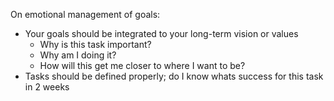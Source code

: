 

On emotional management of goals:
- Your goals should be integrated to your long-term vision or values
  - Why is this task important?
  - Why am I doing it?
  - How will this get me closer to where I want to be?
- Tasks should be defined properly; do I know whats success for this task in 2 weeks

